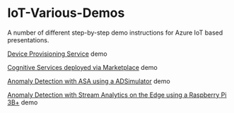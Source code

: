 # IoT-Various-Demos
A number of different step-by-step demo instructions for Azure IoT based presentations.

[Device Provisioning Service](DPS/README.md) demo

[Cognitive Services deployed via Marketplace](IoTEdge-CS-via-Marketplace/README.md) demo

[Anomaly Detection with ASA using a ADSimulator](AnomalyDetectionSimulator/README.md) demo

[Anomaly Detection with Stream Analytics on the Edge using a Raspberry Pi 3B+](Tilt-Monitor-RPi-based/README.md) demo

